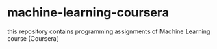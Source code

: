 # machine-learning-coursera
this repository contains programming assignments of Machine Learning course (Coursera)
